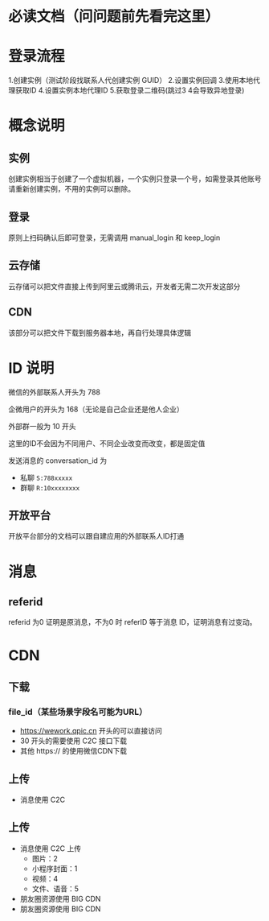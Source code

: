 # 必读文档（问问题前先看完这里）

# 登录流程

1.创建实例（测试阶段找联系人代创建实例 GUID）
2.设置实例回调
3.使用本地代理获取ID
4.设置实例本地代理ID
5.获取登录二维码(跳过3 4会导致异地登录)

# 概念说明

## 实例
创建实例相当于创建了一个虚拟机器，一个实例只登录一个号，如需登录其他账号请重新创建实例，不用的实例可以删除。

## 登录
原则上扫码确认后即可登录，无需调用 manual_login 和 keep_login

## 云存储
云存储可以把文件直接上传到阿里云或腾讯云，开发者无需二次开发这部分

## CDN
该部分可以把文件下载到服务器本地，再自行处理具体逻辑

# ID 说明
微信的外部联系人开头为 788

企微用户的开头为 168（无论是自己企业还是他人企业）

外部群一般为 10 开头

这里的ID不会因为不同用户、不同企业改变而改变，都是固定值

发送消息的 conversation_id 为 
* 私聊 `S:788xxxxx` 
* 群聊 `R:10xxxxxxxx`

## 开放平台

开放平台部分的文档可以跟自建应用的外部联系人ID打通

# 消息

## referid

referid 为0 证明是原消息，不为0 时 referID 等于消息 ID，证明消息有过变动。

# CDN

## 下载

### file_id（某些场景字段名可能为URL）
* https://wework.qpic.cn 开头的可以直接访问
* 30 开头的需要使用 C2C 接口下载
* 其他 https:// 的使用微信CDN下载

## 上传

* 消息使用 C2C 

## 上传

* 消息使用 C2C 上传
    * 图片：2
    * 小程序封面：1
    * 视频：4
    * 文件、语音：5
* 朋友圈资源使用 BIG CDN
* 朋友圈资源使用 BIG CDN
